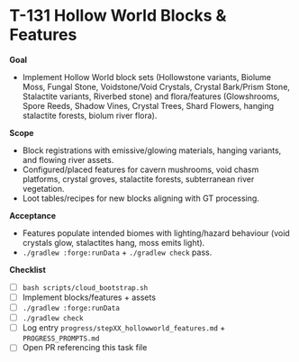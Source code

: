 # T-131 Hollow World Blocks & Features

**Goal**
- Implement Hollow World block sets (Hollowstone variants, Biolume Moss, Fungal Stone, Voidstone/Void Crystals, Crystal Bark/Prism Stone, Stalactite variants, Riverbed stone) and flora/features (Glowshrooms, Spore Reeds, Shadow Vines, Crystal Trees, Shard Flowers, hanging stalactite forests, biolum river flora).

**Scope**
- Block registrations with emissive/glowing materials, hanging variants, and flowing river assets.
- Configured/placed features for cavern mushrooms, void chasm platforms, crystal groves, stalactite forests, subterranean river vegetation.
- Loot tables/recipes for new blocks aligning with GT processing.

**Acceptance**
- Features populate intended biomes with lighting/hazard behaviour (void crystals glow, stalactites hang, moss emits light).
- `./gradlew :forge:runData` + `./gradlew check` pass.

**Checklist**
- [ ] `bash scripts/cloud_bootstrap.sh`
- [ ] Implement blocks/features + assets
- [ ] `./gradlew :forge:runData`
- [ ] `./gradlew check`
- [ ] Log entry `progress/stepXX_hollowworld_features.md` + `PROGRESS_PROMPTS.md`
- [ ] Open PR referencing this task file
